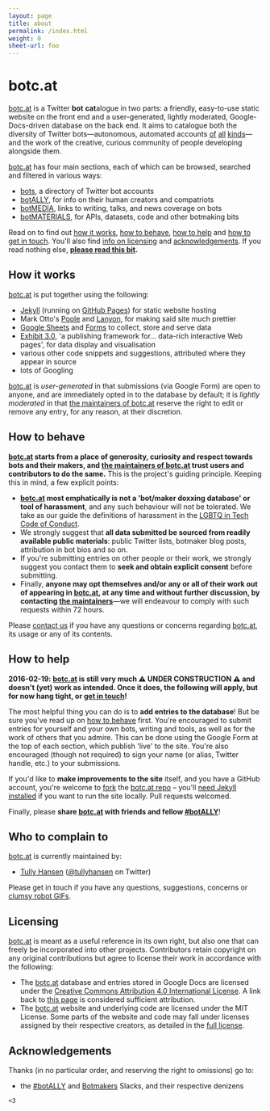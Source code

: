 ```yaml
---
layout: page
title: about
permalink: /index.html
weight: 0
sheet-url: foo
---
```


# botc.at

[botc.at](.) is a Twitter **bot** **cat**alogue in two parts: a friendly, easy-to-use static website on the front end and a user-generated, lightly moderated, Google-Docs-driven database on the back end. It aims to catalogue both the diversity of Twitter bots—autonomous, automated accounts [of](https://twitter.com/metaphorminute) [all](https://twitter.com/but_if_you_can) [kinds](https://twitter.com/ClearCongress)—and the work of the creative, curious community of people developing alongside them.

[botc.at](.) has four main sections, each of which can be browsed, searched and filtered in various ways:

- [bots](bots/), a directory of Twitter bot accounts
- [botALLY](botALLY/), for info on their human creators and compatriots
- [botMEDIA](botMEDIA/), links to writing, talks, and news coverage on bots
- [botMATERIALS](botMATERIALS/), for APIs, datasets, code and other botmaking bits

Read on to find out [how it works](#how-it-works), [how to behave](#how-to-behave), [how to help](#how-to-help) and [how to get in touch](#who-to-complain-to). You'll also find [info on licensing](#licensing) and [acknowledgements](#acknowledgements). If you read nothing else, **[please read this bit](#how-to-behave).**

## How it works 

[botc.at](.) is put together using the following:

- [Jekyll](http://jekyllrb.com) (running on [GitHub Pages](https://pages.github.com)) for static website hosting
- Mark Otto's [Poole](https://github.com/poole/poole) and [Lanyon](https://github.com/poole/lanyon), for making said site much prettier
- [Google Sheets](https://docs.google.com/spreadsheets/) and [Forms](https://docs.google.com/forms/) to collect, store and serve data
- [Exhibit 3.0](http://simile-widgets.org/exhibit3/), 'a publishing framework for… data-rich interactive Web pages', for data display and visualisation
- various other code snippets and suggestions, attributed where they appear in source
- lots of Googling

[botc.at](.) is _user-generated_ in that submissions (via Google Form) are open to anyone, and are immediately opted in to the database by default; it is _lightly moderated_ in that [the maintainers of botc.at](#who-to-complain-to) reserve the right to edit or remove any entry, for any reason, at their discretion.

## How to behave

**[botc.at](.) starts from a place of generosity, curiosity and respect towards bots and their makers, and [the maintainers of botc.at](#who-to-complain-to) trust users and contributors to do the same.** This is the project's guiding principle. Keeping this in mind, a few explicit points:

- **[botc.at](.) most emphatically is not a 'bot/maker doxxing database' or tool of harassment**, and any such behaviour will not be tolerated. We take as our guide the definitions of harassment in the [LGBTQ in Tech Code of Conduct](http://lgbtq.technology/coc.html).
- We strongly suggest that **all data submitted be sourced from readily available public materials**: public Twitter lists, botmaker blog posts, attribution in bot bios and so on.
- If you're submitting entries on other people or their work, we strongly suggest you contact them to **seek and obtain explicit consent** before submitting.
- Finally, **anyone may opt themselves and/or any or all of their work out of appearing in [botc.at](.), at any time and without further discussion, by contacting [the maintainers](#who-to-complain-to)**—we will endeavour to comply with such requests within 72 hours.

Please [contact us](#who-to-complain-to) if you have any questions or concerns regarding [botc.at](.), its usage or any of its contents.

## How to help

**2016-02-19: [botc.at](.) is still very much ⚠️ UNDER CONSTRUCTION ⚠️ and doesn't (yet) work as intended. Once it does, the following will apply, but for now hang tight, or [get in touch](#who-to-complain-to)!**

The most helpful thing you can do is to **add entries to the database**! But be sure you've read up on [how to behave](#how-to-behave) first. You're encouraged to submit entries for yourself and your own bots, writing and tools, as well as for the work of others that you admire. This can be done using the Google Form at the top of each section, which publish 'live' to the site. You're also encouraged (though not required) to sign your name (or alias, Twitter handle, etc.) to your submissions.

If you'd like to **make improvements to the site** itself, and you have a GitHub account, you're welcome to [fork](https://guides.github.com/activities/forking/) the [botc.at repo](https://github.com/tullyhansen/botc.at/) – you'll [need Jekyll installed](http://jekyllrb.com/docs/installation/) if you want to run the site locally. Pull requests welcomed.

Finally, please **share [botc.at](.) with friends and fellow [\#botALLY](https://twitter.com/hashtag/botALLY?src=hash)**!

## Who to complain to

[botc.at](.) is currently maintained by:

- [Tully Hansen](http://tullyhansen.com) ([@tullyhansen](http://twitter.com/tullyhansen) on Twitter)

Please get in touch if you have any questions, suggestions, concerns or [clumsy robot GIFs](http://www.funnyordie.com/articles/1cd2f27638/robots).

## Licensing

[botc.at](.) is meant as a useful reference in its own right, but also one that can freely be incorporated into other projects. Contributors retain copyright on any original contributions but agree to license their work in accordance with the following:

- The [botc.at](.) database and entries stored in Google Docs are licensed under the [Creative Commons Attribution 4.0 International License](http://creativecommons.org/licenses/by/4.0/). A link back to [this page](.) is considered sufficient attribution.
- The [botc.at](.) website and underlying code are licensed under the MIT License. Some parts of the website and code may fall under licenses assigned by their respective creators, as detailed in the [full license](license/).

## Acknowledgements

Thanks (in no particular order, and reserving the right to omissions) go to:

- the [\#botALLY](https://docs.google.com/forms/d/13OMkyF7U1dcRPU4lsZC-gWcMT_-lN33Ql0aV2L-K-iA/viewform?c=0&w=1) and [Botmakers](http://botmakers.slack.com) Slacks, and their respective denizens

`<3`